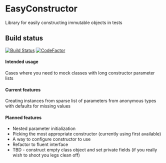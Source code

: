 # EasyConstructor
Library for easily constructing immutable objects in tests

## Build status
[![Build Status](https://travis-ci.org/morowinder/EasyConstructor.svg?branch=master)](https://travis-ci.org/morowinder/EasyConstructor)
[![CodeFactor](https://www.codefactor.io/repository/github/morowinder/easyconstructor/badge)](https://www.codefactor.io/repository/github/morowinder/easyconstructor)

#### Intended usage
Cases where you need to mock classes with long constructor parameter lists

#### Current features
Creating instances from sparse list of parameters from anonymous types with defaults for missing values

#### Planned features
* Nested parameter initialization
* Picking the most appropriate constructor (currently using first available)
* A way to configure constructor to use
* Refactor to fluent interface
* TBD - construct empty class object and set private fields (if you really wish to shoot you legs clean off)
